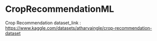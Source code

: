 ﻿# CropRecommendationML

Crop Recommendation dataset_link : https://www.kaggle.com/datasets/atharvaingle/crop-recommendation-dataset
